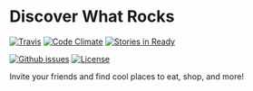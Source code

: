 Discover What Rocks
===================

[![Travis](http://img.shields.io/travis/idmontie/Discover-What-Rocks.svg?style=flat)](https://travis-ci.org/idmontie/Discover-What-Rocks) 
[![Code Climate](http://img.shields.io/codeclimate/github/idmontie/Discover-What-Rocks.svg?style=flat)](https://codeclimate.com/github/idmontie/Discover-What-Rocks)
[![Stories in Ready](https://badge.waffle.io/idmontie/Discover-What-Rocks.svg?label=issues-ready&title=Issues+Ready)](http://waffle.io/idmontie/Discover-What-Rocks)

[![Github issues](https://img.shields.io/github/issues/idmontie/Discover-What-Rocks.svg?style=flat)](https://github.com/gios-asu/ASU-Web-Standards-Bootstrap/issues)
[![License](http://img.shields.io/:license-mit-blue.svg?style=flat)](https://github.com/idmontie/Discover-What-Rocks/blob/master/LICENSE.md)


Invite your friends and find cool places to eat, shop, and more!
